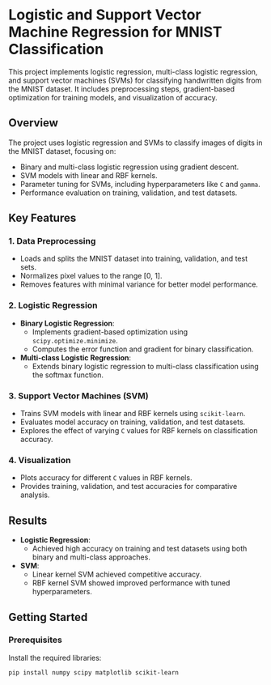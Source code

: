 # Logistic and Support Vector Machine Regression for MNIST Classification

This project implements logistic regression, multi-class logistic regression, and support vector machines (SVMs) for classifying handwritten digits from the MNIST dataset. It includes preprocessing steps, gradient-based optimization for training models, and visualization of accuracy.

## Overview
The project uses logistic regression and SVMs to classify images of digits in the MNIST dataset, focusing on:
- Binary and multi-class logistic regression using gradient descent.
- SVM models with linear and RBF kernels.
- Parameter tuning for SVMs, including hyperparameters like `C` and `gamma`.
- Performance evaluation on training, validation, and test datasets.

## Key Features

### 1. Data Preprocessing
- Loads and splits the MNIST dataset into training, validation, and test sets.
- Normalizes pixel values to the range [0, 1].
- Removes features with minimal variance for better model performance.

### 2. Logistic Regression
- **Binary Logistic Regression**:
  - Implements gradient-based optimization using `scipy.optimize.minimize`.
  - Computes the error function and gradient for binary classification.
- **Multi-class Logistic Regression**:
  - Extends binary logistic regression to multi-class classification using the softmax function.

### 3. Support Vector Machines (SVM)
- Trains SVM models with linear and RBF kernels using `scikit-learn`.
- Evaluates model accuracy on training, validation, and test datasets.
- Explores the effect of varying `C` values for RBF kernels on classification accuracy.

### 4. Visualization
- Plots accuracy for different `C` values in RBF kernels.
- Provides training, validation, and test accuracies for comparative analysis.

## Results
- **Logistic Regression**:
  - Achieved high accuracy on training and test datasets using both binary and multi-class approaches.
- **SVM**:
  - Linear kernel SVM achieved competitive accuracy.
  - RBF kernel SVM showed improved performance with tuned hyperparameters.

## Getting Started

### Prerequisites
Install the required libraries:
```bash
pip install numpy scipy matplotlib scikit-learn
